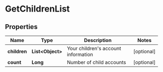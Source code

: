 
# GetChildrenList

## Properties
Name | Type | Description | Notes
------------ | ------------- | ------------- | -------------
**children** | **List&lt;Object&gt;** | Your children&#39;s account information |  [optional]
**count** | **Long** | Number of child accounts |  [optional]



